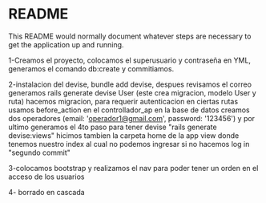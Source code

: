 # README

This README would normally document whatever steps are necessary to get the
application up and running.

1-Creamos el proyecto, colocamos el superusuario y contraseña en YML,   generamos el comando db:create y commitiamos.

2-instalacion del devise, bundle add devise, despues revisamos el correo
generamos rails generate devise User (este crea migracion, modelo User y ruta) hacemos migracion, para requerir autenticacion en ciertas rutas usamos before_action en el controllador_ap
en la base de datos creamos dos operadores (email: 'operador1@gmail.com', password: '123456') y por ultimo generamos el 4to paso para tener devise "rails generate devise:views"
hicimos tambien la carpeta home de la app view donde tenemos nuestro index al cual no podemos ingresar si no hacemos log in "segundo commit"

3-colocamos bootstrap y realizamos el nav para poder tener un orden en el acceso de los usuarios

4- borrado en cascada 
